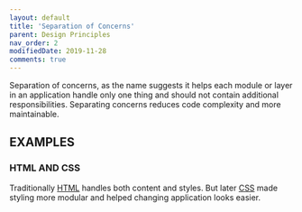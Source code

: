 ```yaml
---
layout: default
title: 'Separation of Concerns'
parent: Design Principles
nav_order: 2
modifiedDate: 2019-11-28
comments: true
---
```


Separation of concerns, as the name suggests it helps each module or layer in an application handle only one thing and should not contain additional responsibilities. Separating concerns reduces code complexity and more maintainable.

## EXAMPLES

### HTML AND CSS
Traditionally [HTML](html.md) handles both content and styles. But later [CSS](css.md) made styling more modular and helped changing application looks easier. 